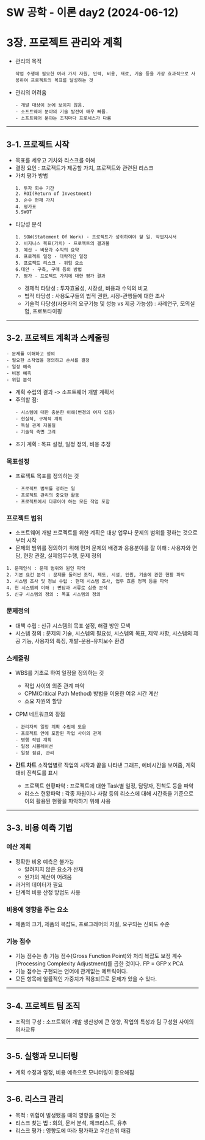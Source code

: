 # SW 공학 - 이론 day2 (2024-06-12)

# 3장. 프로젝트 관리와 계획
* 관리의 목적
  ```
  작업 수행에 필요한 여러 가지 자원, 인력, 비용, 재료, 기술 등을 가장 효과적으로 사용하여 프로젝트의 목표를 달성하는 것
  ```
* 관리의 어려움
  ```
  - 개발 대상이 눈에 보이지 않음.
  - 소프트웨어 분야의 기술 발전이 매우 빠름.
  - 소프트웨어 분야는 조직마다 프로세스가 다름
  ```
---  
## 3-1. 프로젝트 시작
* 목표를 세우고 기차와 리스크를 이해
* 결정 요인 : 프로젝트가 제공할 가치, 프로젝트와 관련된 리스크
* 가치 평가 방법
  ```
  1. 투자 회수 기간
  2. ROI(Return of Investment)
  3. 순수 현재 가치
  4. 평가표
  5.SWOT
  ```
* 타당성 분석
  ```
  1. SOW(Statement Of Work) - 프로젝트가 성취하여야 할 일. 작업지시서
  2. 비지니스 목표(가치) - 프로젝트의 결과물
  3. 예산 - 비용과 수익의 요약
  4. 프로젝트 일정 - 대략적인 일정
  5. 프로젝트 리스크 - 위험 요소
  6.대안 - 구축, 구매 등의 방법
  7. 평가 - 프로젝트 가치에 대한 평가 결과
  ```
    * 경제적 타당성 : 투자효율성, 시장성, 비용과 수익의 비교
    * 법적 타당성 : 사용도구들의 법적 권한, 시장-관행들에 대한 조사
    * 기술적 타당성(사용자의 요구기능 및 성능 vs 제공 가능성) : 사례연구, 모의실험, 프로토타이핑
---
## 3-2. 프로젝트 계획과 스케줄링
```
- 문제를 이해하고 정의
- 필요한 소작업을 정의하고 순서를 결정
- 일정 예측
- 비용 예측
- 위험 분석
```
* 계획 수립의 결과 -> 소프트웨어 개발 계획서
* 주의할 점:
  ```
  - 시스템에 대한 충분한 이해(변경의 여지 있음)
  - 현실적, 구체적 계획
  - 득실 관계 저울질
  - 기술적 측면 고려
  ```
* 초기 계획 : 목표 설정, 일정 정의, 비용 추정

### 목표설정
* 프로젝트 목표를 정의하는 것
  ```
  - 프로젝트 범위를 정하는 일
  - 프로젝트 관리의 중요한 활동
  - 프로젝트에서 다루어야 하는 모든 작업 포함
  ```
### 프로젝트 범위
* 소프트웨어 개발 프로젝트를 위한 계획은 대상 업무나 문제의 범위를 정하는 것으로부터 시작
* 문제의 범위를 정의하기 위해 먼저 문제의 배경과 응용분야를 잘 이해 : 사용자와 면담, 현장 관찰, 실제업무수행, 문제 정의
```
1. 문제인식 : 문제 범위와 원인 파악
2. 기본 요건 분석 : 문제를 둘러싼 조직, 제도, 시설, 인원, 기술에 관한 현황 파악
3. 시스템 조사 및 정보 수립 : 현재 시스템 조사, 업무 흐름 정책 등을 파악
4. 현 시스템의 이해 : 면담과 서류로 심층 분석
5. 신규 시스템의 정의 : 목표 시스템의 정의
```

### 문제정의
* 대책 수립 : 신규 시스템의 목표 설정, 해결 방안 모색
* 시스템 정의 : 문제의 기술, 시스템의 필요성, 시스템의 목표, 제약 사항, 시스템의 제공 기능, 사용자의 특징, 개발-운용-유지보수 환경

### 스케줄링
* WBS를 기초로 하여 일정을 정의하는 것
  * 작업 사이의 의존 관계 파악
  * CPM(Critical Path Method) 방법을 이용한 여유 시간 계산
  * 소요 자원의 할당
* CPM 네트워크의 장점
  ```
  - 관리자의 일정 계획 수립에 도움
  - 프로젝트 안에 포함된 작업 사이의 관계
  - 병행 작업 계획
  - 일정 시뮬레이션
  - 일정 점검, 관리
  ```

* **간트 차트**
  소작업별로 작업의 시작과 끝을 나타낸 그래프, 예비시간을 보여줌, 계획 대비 진척도를 표시
  * 프로젝트 현황파악 : 프로젝트에 대한 Task별 일정, 담당자, 진척도 등을 파악
  * 리소스 현황파악 : 각종 자원이나 사람 등의 리소스에 대해 시간축을 기준으로 이의 활용된 현황을 파악하기 위해 사용
---
## 3-3. 비용 예측 기법
### 예산 계획
* 정확한 비용 예측은 불가능
  * 알려지지 않은 요소가 산재
  * 원가의 계산이 어려움
* 과거의 데이터가 필요
* 단계적 비용 산정 방법도 사용

### 비용에 영향을 주는 요소
* 제품의 크기, 제품의 복잡도, 프로그래머의 자질, 요구되는 신뢰도 수준

### 기능 점수
* 기능 점수는 총 기능 점수(Gross Function Point)와 처리 복잡도 보정 계수(Processing Complexity Adjustment)를 곱한 것이다. FP = GFP x PCA
* 기능 점수는 구현되는 언어에 관계없는 메트릭이다.
* 모든 항목에 일률적인 가중치가 적용되므로 문제가 있을 수 있다.
---
## 3-4. 프로젝트 팀 조직
* 조직의 구성 : 소프트웨어 개발 생산성에 큰 영향, 작업의 특성과 팀 구성원 사이의 의사교류

---
## 3-5. 실행과 모니터링
* 계획 수정과 일정, 비용 예측으로 모니터링이 중요해짐

---
## 3-6. 리스크 관리
* 목적 : 위험이 발생됐을 때의 영향을 줄이는 것
* 리스크 찾는 법 : 회의, 문서 분석, 체크리스트, 유추
* 리스크 평가 : 영향도에 따라 평가하고 우선순위 매김




